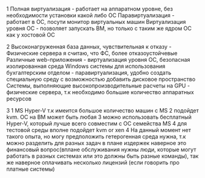 1
    Полная виртуализация - работает на аппаратном уровне, без
необходимости установки какой либо ОС
    Паравиртуализация - работает в ОС, посути монитор 
виртуальных машин
    Виртуализация уровня ОС - позволяет запускать ВМ, 
но только с таким же ядром ОС как у хостовой ОС

2
    Высоконагруженная база данных, чувствительная к отказу - Физические сервера
я считаю, что ФС, более отказоустойчевые
    Различные web-приложения - виртуализация уровня ОС, безопасная изолированная среда
    Windows системы для использования бухгалтерским отделом - паравиртуализация, удобно создать специальную среду
с возможностью добавить дисковое пространство
    Системы, выполняющие высокопроизводительные расчеты на GPU - физические сервера, т.к необходимо большие количество
аппаратных ресурсов

3
    1 MS Hyper-V т.к имеится большое количество машин с MS
    2 подойдет kvm. ОС на ВМ может быть любая
    3 можно использовать бесплатный Hyper-V, который лучше всего совместим с ОС семейства MS
    4 для тестовой среды вполне подойдет kvm or xen
4
На данный момент нет такого опыта, но могу предположить гетерогенная среда нужна, т.к можно разделить для разных задач
в плане издержек наверное это финансовый вопрос(вплане обслуживания нужны люди, которые могут работать в разных системах 
или это должны быть разные команды), так же наверное оплачивать несколько лицензий (если говорить про платные системы)
